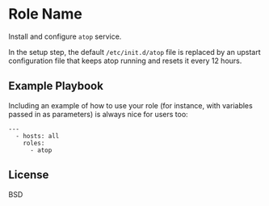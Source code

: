 Role Name
=========

Install and configure `atop` service.

In the setup step, the default `/etc/init.d/atop` file is replaced by an upstart
configuration file that keeps atop running and resets it every 12 hours.

Example Playbook
----------------

Including an example of how to use your role (for instance, with variables passed in as parameters) is always nice for users too:

    ---
      - hosts: all
        roles:
          - atop

License
-------

BSD

